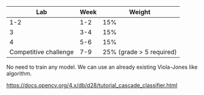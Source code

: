 | Lab                   | Week | Weight                   |
| --------------------- | ---- | ------------------------ |
| 1-2                   | 1-2  | 15%                      |
| 3                     | 3-4  | 15%                      |
| 4                     | 5-6  | 15%                      |
| Competitive challenge | 7-9  | 25% (grade > 5 required) |

No need to train any model. We can use an already existing Viola-Jones like algorithm.


https://docs.opencv.org/4.x/db/d28/tutorial_cascade_classifier.html